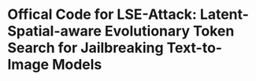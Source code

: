 # Offical Code for LSE-Attack: Latent-Spatial-aware Evolutionary Token Search for Jailbreaking Text-to-Image Models
